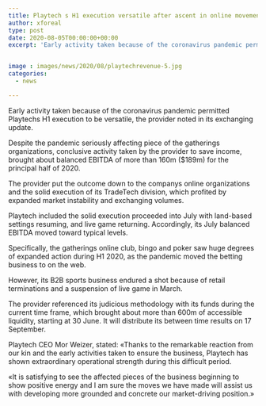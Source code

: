 ```yaml
---
title: Playtech s H1 execution versatile after ascent in online movement
author: xforeal 
type: post
date: 2020-08-05T00:00:00+00:00
excerpt: 'Early activity taken because of the coronavirus pandemic permitted Playtechs H1 execution to be tough, the provider noted in its exchanging update '


image : images/news/2020/08/playtechrevenue-5.jpg
categories:
  - news

---
```

Early activity taken because of the coronavirus pandemic permitted Playtechs H1 execution to be versatile, the provider noted in its exchanging update. 

Despite the pandemic seriously affecting piece of the gatherings organizations, conclusive activity taken by the provider to save income, brought about balanced EBITDA of more than 160m ($189m) for the principal half of 2020. 

The provider put the outcome down to the companys online organizations and the solid execution of its TradeTech division, which profited by expanded market instability and exchanging volumes. 

Playtech included the solid execution proceeded into July with land-based settings resuming, and live game returning. Accordingly, its July balanced EBITDA moved toward typical levels. 

Specifically, the gatherings online club, bingo and poker saw huge degrees of expanded action during H1 2020, as the pandemic moved the betting business to on the web. 

However, its B2B sports business endured a shot because of retail terminations and a suspension of live game in March. 

The provider referenced its judicious methodology with its funds during the current time frame, which brought about more than 600m of accessible liquidity, starting at 30 June. It will distribute its between time results on 17 September. 

Playtech CEO Mor Weizer, stated: &#171;Thanks to the remarkable reaction from our kin and the early activities taken to ensure the business, Playtech has shown extraordinary operational strength during this difficult period. 

&#171;It is satisfying to see the affected pieces of the business beginning to show positive energy and I am sure the moves we have made will assist us with developing more grounded and concrete our market-driving position.&#187;